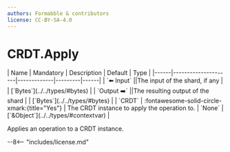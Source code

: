 ```yaml
---
authors: Formabble & contributors
license: CC-BY-SA-4.0
---
```



# CRDT.Apply

<div class="sh-parameters" markdown="1">
| Name | Mandatory | Description | Default | Type |
|------|---------------------|-------------|---------|------|
| `⬅️ Input` ||The input of the shard, if any | | [`Bytes`](../../types/#bytes) |
| `Output ➡️` ||The resulting output of the shard | | [`Bytes`](../../types/#bytes) |
| `CRDT` | :fontawesome-solid-circle-xmark:{title="Yes"}  | The CRDT instance to apply the operation to. | `None` | [`&Object`](../../types/#contextvar) |

</div>

Applies an operation to a CRDT instance.

--8<-- "includes/license.md"

